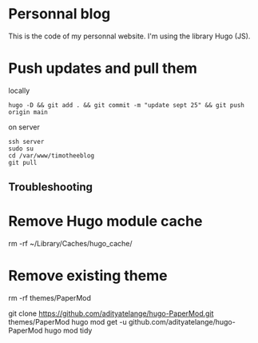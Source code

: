 # Personnal blog

This is the code of my personnal website. I'm using the library Hugo (JS).

# Push updates and pull them
locally 
```
hugo -D && git add . && git commit -m "update sept 25" && git push origin main

```


on server 
```
ssh server
sudo su
cd /var/www/timotheeblog
git pull
```

## Troubleshooting
# Remove Hugo module cache
rm -rf ~/Library/Caches/hugo_cache/
# Remove existing theme
rm -rf themes/PaperMod

git clone https://github.com/adityatelange/hugo-PaperMod.git themes/PaperMod
hugo mod get -u github.com/adityatelange/hugo-PaperMod
hugo mod tidy